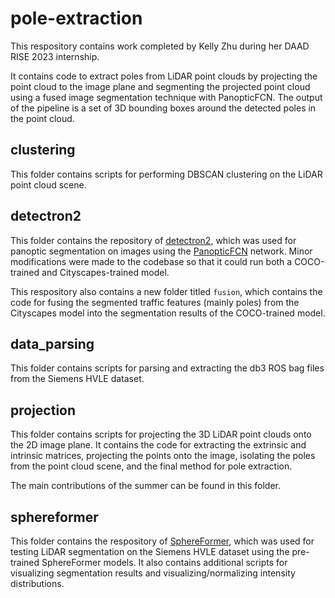 # pole-extraction
This respository contains work completed by Kelly Zhu during her DAAD RISE 2023 internship. 

It contains code to extract poles from LiDAR point clouds by projecting the point cloud to the image plane and segmenting the projected point cloud using a fused image segmentation technique with PanopticFCN. The output of the pipeline is a set of 3D bounding boxes around the detected poles in the point cloud.

## clustering
This folder contains scripts for performing DBSCAN clustering on the LiDAR point cloud scene.

## detectron2
This folder contains the repository of [detectron2](https://github.com/facebookresearch/detectron2), which was used for panoptic segmentation on images using the [PanopticFCN](https://github.com/dvlab-research/PanopticFCN) network. Minor modifications were made to the codebase so that it could run both a COCO-trained and Cityscapes-trained model.

This respository also contains a new folder titled `fusion`, which contains the code for fusing the segmented traffic features (mainly poles) from the Cityscapes model into the segmentation results of the COCO-trained model.

## data_parsing
This folder contains scripts for parsing and extracting the db3 ROS bag files from the Siemens HVLE dataset.

## projection
This folder contains scripts for projecting the 3D LiDAR point clouds onto the 2D image plane. It contains the code for extracting the extrinsic and intrinsic matrices, projecting the points onto the image, isolating the poles from the point cloud scene, and the final method for pole extraction.

The main contributions of the summer can be found in this folder.

## sphereformer
This folder contains the respository of [SphereFormer](https://github.com/dvlab-research/SphereFormer), which was used for testing LiDAR segmentation on the Siemens HVLE dataset using the pre-trained SphereFormer models. It also contains additional scripts for visualizing segmentation results and visualizing/normalizing intensity distributions.
